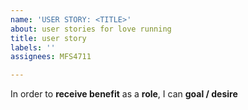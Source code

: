 ```yaml
---
name: 'USER STORY: <TITLE>'
about: user stories for love running
title: user story
labels: ''
assignees: MFS4711

---
```


In order to **receive benefit** as a **role**, I can **goal / desire**
